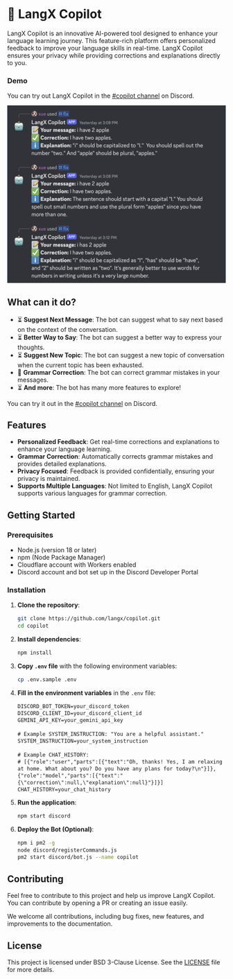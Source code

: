 # :robot: LangX Copilot

LangX Copilot is an innovative AI-powered tool designed to enhance your language learning journey. This feature-rich platform offers personalized feedback to improve your language skills in real-time. LangX Copilot ensures your privacy while providing corrections and explanations directly to you.

### Demo

You can try out LangX Copilot in the [#copilot channel](https://discord.langx.io) on Discord.

![Example](./assets/example.png)

## What can it do?

- :hourglass_flowing_sand: **Suggest Next Message**: The bot can suggest what to say next based on the context of the conversation.
- :hourglass_flowing_sand: **Better Way to Say**: The bot can suggest a better way to express your thoughts.
- :hourglass_flowing_sand: **Suggest New Topic**: The bot can suggest a new topic of conversation when the current topic has been exhausted.
- :construction: **Grammar Correction**: The bot can correct grammar mistakes in your messages.
- :hourglass_flowing_sand: **And more**: The bot has many more features to explore!

You can try it out in the [#copilot channel](https://discord.langx.io) on Discord.

## Features

- **Personalized Feedback**: Get real-time corrections and explanations to enhance your language learning.
- **Grammar Correction**: Automatically corrects grammar mistakes and provides detailed explanations.
- **Privacy Focused**: Feedback is provided confidentially, ensuring your privacy is maintained.
- **Supports Multiple Languages**: Not limited to English, LangX Copilot supports various languages for grammar correction.

## Getting Started

### Prerequisites

- Node.js (version 18 or later)
- npm (Node Package Manager)
- Cloudflare account with Workers enabled
- Discord account and bot set up in the Discord Developer Portal

### Installation

1. **Clone the repository**:

   ```sh
   git clone https://github.com/langx/copilot.git
   cd copilot
   ```

2. **Install dependencies**:

   ```sh
   npm install
   ```

3. **Copy `.env` file** with the following environment variables:

   ```sh
   cp .env.sample .env
   ```

4. **Fill in the environment variables** in the `.env` file:

   ```env
   DISCORD_BOT_TOKEN=your_discord_token
   DISCORD_CLIENT_ID=your_discord_client_id
   GEMINI_API_KEY=your_gemini_api_key

   # Example SYSTEM_INSTRUCTION: "You are a helpful assistant."
   SYSTEM_INSTRUCTION=your_system_instruction

   # Example CHAT_HISTORY:
   # [{"role":"user","parts":[{"text":"Oh, thanks! Yes, I am relaxing at home. What about you? Do you have any plans for today?\n"}]},{"role":"model","parts":[{"text":"{\"correction\":null,\"explanation\":null}"}]}]
   CHAT_HISTORY=your_chat_history
   ```

5. **Run the application**:

   ```sh
   npm start discord
   ```

6. **Deploy the Bot (Optional)**:

   ```sh
   npm i pm2 -g
   node discord/registerCommands.js
   pm2 start discord/bot.js --name copilot
   ```

## Contributing

Feel free to contribute to this project and help us improve LangX Copilot. You can contribute by opening a PR or creating an issue easily.

We welcome all contributions, including bug fixes, new features, and improvements to the documentation.

## License

This project is licensed under BSD 3-Clause License. See the [LICENSE](LICENSE) file for more details.
